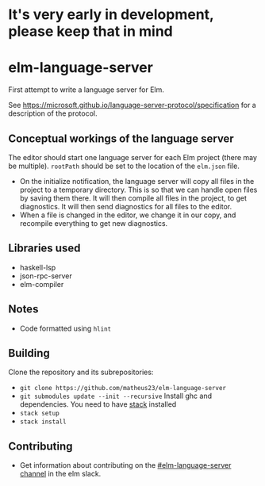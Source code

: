 # It's very early in development, please keep that in mind

# elm-language-server

First attempt to write a language server for Elm.

See https://microsoft.github.io/language-server-protocol/specification for
a description of the protocol.

## Conceptual workings of the language server
The editor should start one language server for each Elm project (there may be multiple). `rootPath` should be set to the location of the `elm.json` file.
* On the initialize notification, the language server will copy all files in the project to a temporary directory. This is so that we can handle open files by saving them there. It will then compile all files in the project, to get diagnostics. It will then send diagnostics for all files to the editor.
* When a file is changed in the editor, we change it in our copy, and recompile everything to get new diagnostics.

## Libraries used
* haskell-lsp
* json-rpc-server
* elm-compiler

## Notes
* Code formatted using `hlint`

## Building
Clone the repository and its subrepositories:
* `git clone https://github.com/matheus23/elm-language-server`
* `git submodules update --init --recursive`
Install ghc and dependencies. You need to have [stack](https://www.haskellstack.org) installed
* `stack setup`
* `stack install`

## Contributing
* Get information about contributing on the [\#elm-language-server channel](https://elmlang.slack.com/messages/elm-language-server) in the elm slack.

